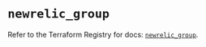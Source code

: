 # `newrelic_group`

Refer to the Terraform Registry for docs: [`newrelic_group`](https://registry.terraform.io/providers/newrelic/newrelic/3.36.1/docs/resources/group).
